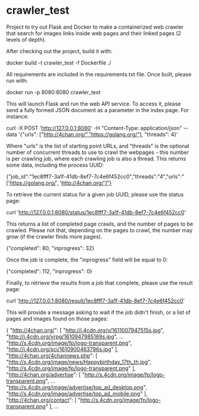 # crawler_test
Project to try out Flask and Docker to make a containerized web crawler that search for images links inside web pages and their linked pages (2 levels of depth).

After checking out the project, build it with:

  docker build -t crawler_test -f Dockerfile ./
  
All requirements are included in the requirements.txt file. Once built, please run with:

  docker run -p 8080:8080 crawler_test
  
This will launch Flask and run the web API service. To access it, please send a fully formed JSON document as a parameter in the index page. For instance:


  curl -X POST 'http://127.0.0.1:8080' -H "Content-Type: application/json" --data '{"urls": ["http://4chan.org/","https://golang.org/"], "threads": 4}'
  
Where "urls" is the list of starting point URLs, and "threads" is the optional number of concurrent threads to use to crawl the webpages - this number is per crawling job, where each crawling job is also a thread. This returns some data, including the process UUID:

  {"job_id":"1ec8fff7-3a1f-41db-8ef7-7c4e6f452cc0","threads":"4","urls":"['https://golang.org/', 'http://4chan.org/']"}

To retrieve the current status for a given job UUID, please use the status page:

   curl 'http://127.0.0.1:8080/status/1ec8fff7-3a1f-41db-8ef7-7c4e6f452cc0'

This returns a list of completed page crawls, and the number of pages to be crawled. Please not that, depending on the pages to crawl, the number may grow (if the crawler finds more pages).

  {"completed": 80, "inprogress": 32}

Once the job is complete, the "inprogress" field will be equal to 0:

  {"completed": 112, "inprogress": 0}
  

Finally, to retrieve the results from a job that complete, please use the result page:

  curl 'http://127.0.0.1:8080/result/1ec8fff7-3a1f-41db-8ef7-7c4e6f452cc0'
  
This will provide a message asking to wait if the job didn't finish, or a list of pages and images found on those pages:

{
  "http://4chan.org/": [
    "http://i.4cdn.org/v/1611007947515s.jpg", 
    "http://i.4cdn.org/vrpg/1610947985169s.jpg", 
    ...
    "http://s.4cdn.org/image/fp/logo-transparent.png", 
    "http://i.4cdn.org/sci/1610900463796s.jpg"
  ], 
  "http://4chan.org/4channews.php": [
    "http://s.4cdn.org/image/news/Happybirthday_17th_th.jpg", 
    "http://s.4cdn.org/image/fp/logo-transparent.png"
  ], 
  "http://4chan.org/advertise": [
    "http://s.4cdn.org/image/fp/logo-transparent.png", 
    ...
    "http://s.4cdn.org/image/advertise/top_ad_desktop.png", 
    "http://s.4cdn.org/image/advertise/top_ad_mobile.png"
  ], 
  "http://4chan.org/contact": [
    "http://s.4cdn.org/image/fp/logo-transparent.png"
  ], 
  ...
